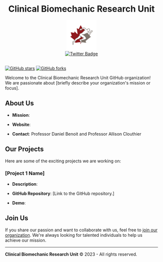 <div id="header" align="center">
  <h1>Clinical Biomechanic Research Unit</h1>
  <img src="profile/media/TWITTER_PROFILE_ICON-removebg-preview.png" width="100"/>
</div>


<div id="badges" align="center">
  <a href="https://twitter.com/CBRUottawa">
    <img src="https://img.shields.io/badge/Twitter-blue?style=for-the-badge&logo=twitter&logoColor=white" alt="Twitter Badge"/>
  </a>
  <br />
  <img src="https://komarev.com/ghpvc/?username=Clinical-Biomechanics-Research-Unit&style=flat-square&color=blue" alt=""/>
</div>

[![GitHub stars](https://img.shields.io/github/stars/Clinical-Biomechanics-Research-Unit)](https://github.com/Clinical-Biomechanics-Research-Unit)
[![GitHub forks](https://img.shields.io/github/forks/Clinical-Biomechanics-Research-Unit)](https://github.com/Clinical-Biomechanics-Research-Unit)

Welcome to the Clinical Biomechanic Research Unit GitHub organization! We are passionate about [briefly describe your organization's mission or focus].

## About Us

- **Mission**: 

- **Website**:

- **Contact**: Professor Daniel Benoit and Professor Allison Clouthier

## Our Projects

Here are some of the exciting projects we are working on:

### [Project 1 Name]

- **Description**: 

- **GitHub Repository**: [Link to the GitHub repository.]

- **Demo**: 

## Join Us

If you share our passion and want to collaborate with us, feel free to [join our organization](https://github.com/your-org-name). We're always looking for talented individuals to help us achieve our mission.


---

**Clinical Biomechanic Research Unit** &copy; 2023 - All rights reserved.

<!---




Welcome to the Github page of the CBRU
<!---## 📊 GitHub Stats:
![GitHub top language](https://img.shields.io/github/languages/top/Clinical-Biomechanics-Research-Unit)

